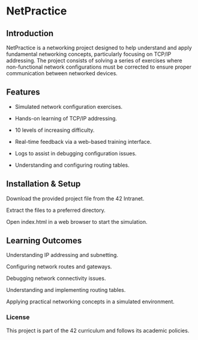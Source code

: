 # NetPractice

## Introduction

NetPractice is a networking project designed to help understand and apply fundamental networking concepts, particularly focusing on TCP/IP addressing. The project consists of solving a series of exercises where non-functional network configurations must be corrected to ensure proper communication between networked devices.

## Features

- Simulated network configuration exercises.

- Hands-on learning of TCP/IP addressing.

- 10 levels of increasing difficulty.

- Real-time feedback via a web-based training interface.

- Logs to assist in debugging configuration issues.

- Understanding and configuring routing tables.

## Installation & Setup

Download the provided project file from the 42 Intranet.

Extract the files to a preferred directory.

Open index.html in a web browser to start the simulation.

## Learning Outcomes

Understanding IP addressing and subnetting.

Configuring network routes and gateways.

Debugging network connectivity issues.

Understanding and implementing routing tables.

Applying practical networking concepts in a simulated environment.

### License

This project is part of the 42 curriculum and follows its academic policies.
